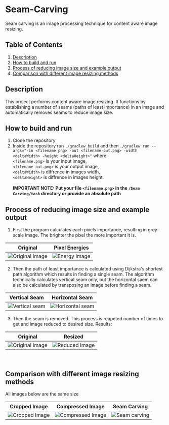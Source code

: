 # Seam-Carving
Seam carving is an image processing technique for content aware image resizing.

## Table of Contents
1. [Description](#description)
2. [How to build and run](#build)
3. [Process of reducing image size and example output](#example)
4. [Comparison with different image resizing methods](#comparison)

<div id="description">

## Description
This project performs content aware image resizing. It functions by establishing a number of seams (paths of least importance) in an image and automatically removes seams to reduce image size.

<div id="build">
  
## How to build and run 

1. Clone the repository
2. Inside the repository run ```./gradlew build``` and then ```./gradlew run --args="-in <filename.png> -out <filename-out.png> -width <deltaWidth> -height <deltaHeight>"``` where: <br/>
```<filename.png>``` is your input image, <br/>
```<filename-out.png>``` is your output image, <br/>
```<deltaWidth>``` is diffrence in images width, <br/>
```<deltaHeight>``` is diffrence in images height. <br/> <br/>
    **IMPORTANT NOTE: Put your file ```<filename.png>``` in the ```/Seam Carving/task``` directory or provide an absolute path**



<div id="example">
  
## Process of reducing image size and example output

1. First the program calculates each pixels importance, resulting in grey-scale image. The brighter the pixel the more important it is.<br/>
  
|Original|Pixel Energies|
|:-:|:-:|
|![Original Image](images/trees.png)|![Energy Image](images/trees-energy.png)|
  
  
2. Then the path of least importance is calculated using Dijkstra's shortest path algorithm which results in finding a single seam. The algorithm technically calculates vertical seam only, but the horizontal saem can also be calculated by transposing an image before finding a seam.<br/>

  
|Vertical Seam|Horizontal Seam|
|:-:|:-:|
|![Vertical seam](images/trees-verticalseam.png)|![Horizontal seam](images/trees-horizontalseam.png)|
  
3. Then the seam is removed. This process is reapeted number of times to get and image reduced to desired size. Results: <br/>
  
|Original|Resized|
|:-:|:-:|
|![Original Image](images/trees.png)|![Reduced Image](images/trees-reduced.png)|

<br/>

<div id="comparison">

## Comparison with different image resizing methods
  
All images below are the same size

| Cropped Image | Compressed Image | Seam Carving |
|:-:|:-:|:-:|
|![Cropped Image](images/trees-cropped.png)|![Compressed Image](images/trees-compressed.png)|![Seam carving](images/trees-reduced.png)|




